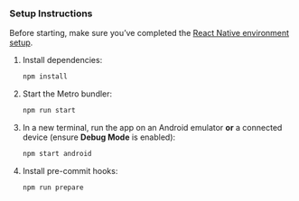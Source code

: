 ### Setup Instructions

Before starting, make sure you’ve completed the [React Native environment setup](https://reactnative.dev/docs/set-up-your-environment).

1. Install dependencies:

   ```bash
   npm install
   ```

2. Start the Metro bundler:

   ```bash
   npm run start
   ```

3. In a new terminal, run the app on an Android emulator **or** a connected device (ensure **Debug Mode** is enabled):

   ```bash
   npm start android
   ```

4. Install pre-commit hooks:
   ```bash
   npm run prepare
   ```

